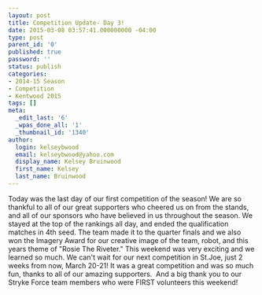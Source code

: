 ```yaml
---
layout: post
title: Competition Update- Day 3!
date: 2015-03-08 03:57:41.000000000 -04:00
type: post
parent_id: '0'
published: true
password: ''
status: publish
categories:
- 2014-15 Season
- Competition
- Kentwood 2015
tags: []
meta:
  _edit_last: '6'
  _wpas_done_all: '1'
  _thumbnail_id: '1340'
author:
  login: kelseybwood
  email: kelseybwood@yahoo.com
  display_name: Kelsey Bruinwood
  first_name: Kelsey
  last_name: Bruinwood
---
```

<p>Today was the last day of our first competition of the season! We are so thankful to all of our great supporters who cheered us on from the stands, and all of our sponsors who have believed in us throughout the season. We stayed at the top of the rankings all day, and ended the qualification matches in 4th seed. The team made it to the quarter finals and we also won the Imagery Award for our creative image of the team, robot, and this years theme of "Rosie The Riveter." This weekend was very exciting and we learned so much. We can't wait for our next competition in St.Joe, just 2 weeks from now, March 20-21! It was a great competition and was so much fun, thanks to all of our amazing supporters.  And a big thank you to our Stryke Force team members who were FIRST volunteers this weekend!</p>
<p>&nbsp;</p>
<p>&nbsp;</p>

